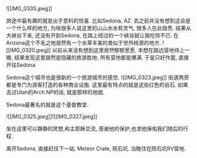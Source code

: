 
![[IMG_0335.jpeg]]


旅途中最有趣的就是出乎意料的惊喜. 比如Sedona, AZ. 去之前并没有想到这会是一个什么样的地方, 为啥很多人说这里的山山水水有灵气, 很多人在此隐秀. 结果从大峡谷下来, 还没有开到Sedona, 在路上经过的一个峡谷就让我吃惊不已. 在Arizona这个不毛之地居然有一个水草丰美的类似于世外桃源的地方. 
![[IMG_0320.jpeg]]  以前从来没有想到这里居然郁郁葱葱. 本想在路边营地待上一晚, 结果发现这里居然是隐藏的旅游胜地. 所有营地都是爆满. 于是只好作罢, 直接开往Sedona. 

Sedona这个城市也是很新的一个旅游城市的感觉. ![[IMG_0323.jpeg]] 街道两旁都是专门为游客打造的各种商业设施. 这里最有特点的就是这些红色的岩石. 如果去过Utah的Arch NP的话, 就是那样的地貌. 

Sedona最著名的就是这个基督教堂. 

![[IMG_0325.jpeg]]![[IMG_0327.jpeg]]

坐在这里可以静静的冥想,和主耶稣交流, 感谢他的保护,也求他保佑我们随后的行程. 

离开Sedona, 直接赶往下一站, Meteor Crate, 陨石坑. 当晚住在陨石坑RV营地.